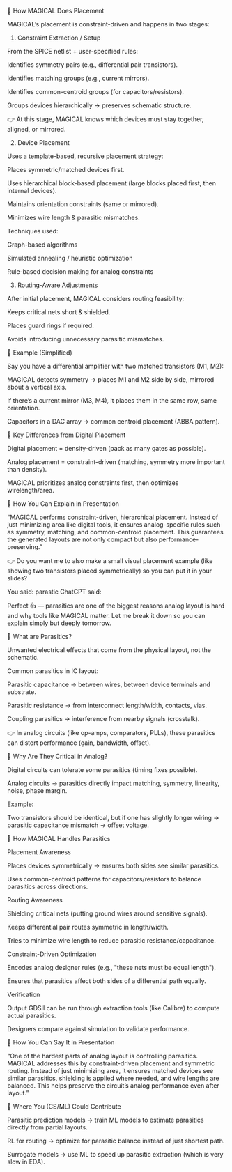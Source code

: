 🔹 How MAGICAL Does Placement

MAGICAL’s placement is constraint-driven and happens in two stages:

1. Constraint Extraction / Setup

From the SPICE netlist + user-specified rules:

Identifies symmetry pairs (e.g., differential pair transistors).

Identifies matching groups (e.g., current mirrors).

Identifies common-centroid groups (for capacitors/resistors).

Groups devices hierarchically → preserves schematic structure.

👉 At this stage, MAGICAL knows which devices must stay together, aligned, or mirrored.

2. Device Placement

Uses a template-based, recursive placement strategy:

Places symmetric/matched devices first.

Uses hierarchical block-based placement (large blocks placed first, then internal devices).

Maintains orientation constraints (same or mirrored).

Minimizes wire length & parasitic mismatches.

Techniques used:

Graph-based algorithms

Simulated annealing / heuristic optimization

Rule-based decision making for analog constraints

3. Routing-Aware Adjustments

After initial placement, MAGICAL considers routing feasibility:

Keeps critical nets short & shielded.

Places guard rings if required.

Avoids introducing unnecessary parasitic mismatches.

🔹 Example (Simplified)

Say you have a differential amplifier with two matched transistors (M1, M2):

MAGICAL detects symmetry → places M1 and M2 side by side, mirrored about a vertical axis.

If there’s a current mirror (M3, M4), it places them in the same row, same orientation.

Capacitors in a DAC array → common centroid placement (ABBA pattern).

🔹 Key Differences from Digital Placement

Digital placement = density-driven (pack as many gates as possible).

Analog placement = constraint-driven (matching, symmetry more important than density).

MAGICAL prioritizes analog constraints first, then optimizes wirelength/area.

🔹 How You Can Explain in Presentation

“MAGICAL performs constraint-driven, hierarchical placement. Instead of just minimizing area like digital tools, it ensures analog-specific rules such as symmetry, matching, and common-centroid placement. This guarantees the generated layouts are not only compact but also performance-preserving.”

👉 Do you want me to also make a small visual placement example (like showing two transistors placed symmetrically) so you can put it in your slides?

You said:
parastic
ChatGPT said:

Perfect 👍 — parasitics are one of the biggest reasons analog layout is hard and why tools like MAGICAL matter. Let me break it down so you can explain simply but deeply tomorrow.

🔹 What are Parasitics?

Unwanted electrical effects that come from the physical layout, not the schematic.

Common parasitics in IC layout:

Parasitic capacitance → between wires, between device terminals and substrate.

Parasitic resistance → from interconnect length/width, contacts, vias.

Coupling parasitics → interference from nearby signals (crosstalk).

👉 In analog circuits (like op-amps, comparators, PLLs), these parasitics can distort performance (gain, bandwidth, offset).

🔹 Why Are They Critical in Analog?

Digital circuits can tolerate some parasitics (timing fixes possible).

Analog circuits → parasitics directly impact matching, symmetry, linearity, noise, phase margin.

Example:

Two transistors should be identical, but if one has slightly longer wiring → parasitic capacitance mismatch → offset voltage.

🔹 How MAGICAL Handles Parasitics

Placement Awareness

Places devices symmetrically → ensures both sides see similar parasitics.

Uses common-centroid patterns for capacitors/resistors to balance parasitics across directions.

Routing Awareness

Shielding critical nets (putting ground wires around sensitive signals).

Keeps differential pair routes symmetric in length/width.

Tries to minimize wire length to reduce parasitic resistance/capacitance.

Constraint-Driven Optimization

Encodes analog designer rules (e.g., "these nets must be equal length").

Ensures that parasitics affect both sides of a differential path equally.

Verification

Output GDSII can be run through extraction tools (like Calibre) to compute actual parasitics.

Designers compare against simulation to validate performance.

🔹 How You Can Say It in Presentation

“One of the hardest parts of analog layout is controlling parasitics. MAGICAL addresses this by constraint-driven placement and symmetric routing. Instead of just minimizing area, it ensures matched devices see similar parasitics, shielding is applied where needed, and wire lengths are balanced. This helps preserve the circuit’s analog performance even after layout.”

🔹 Where You (CS/ML) Could Contribute

Parasitic prediction models → train ML models to estimate parasitics directly from partial layouts.

RL for routing → optimize for parasitic balance instead of just shortest path.

Surrogate models → use ML to speed up parasitic extraction (which is very slow in EDA).
